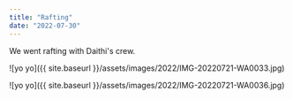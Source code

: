 ```yaml
---
title: "Rafting"
date: "2022-07-30"
---
```


We went rafting with Daithi's crew.

![yo yo]({{ site.baseurl }}/assets/images/2022/IMG-20220721-WA0033.jpg)

![yo yo]({{ site.baseurl }}/assets/images/2022/IMG-20220721-WA0036.jpg)
